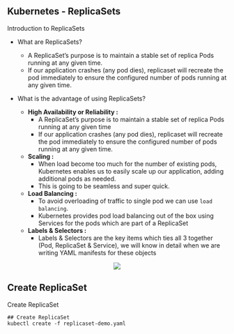 ## Kubernetes - ReplicaSets
Introduction to ReplicaSets 
- What are ReplicaSets?
    - A ReplicaSet’s purpose is to maintain a stable set of replica Pods running at any given time.
    - If our application crashes (any pod dies), replicaset will recreate the pod immediately to ensure the configured number of pods running at any given time. 


- What is the advantage of using ReplicaSets?
    - **High Availability or Reliability :**
        - A ReplicaSet’s purpose is to maintain a stable set of replica Pods running at any given time
        - If our application crashes (any pod dies), replicaset will recreate the pod immediately to ensure the configured number of pods running at any given time.
    - **Scaling :**
        - When load become too much for the number of existing pods, Kubernetes enables us to easily scale up our application, adding additional pods as needed.
        - This is going to be seamless and super quick.
    - **Load Balancing :**
        - To avoid overloading of traffic to single pod we can use `load balancing`. 
        - Kubernetes provides pod load balancing out of the box using Services  for the pods which are part of a ReplicaSet
    - **Labels & Selectors :**
        - Labels & Selectors are the key items which ties all 3 together (Pod, ReplicaSet & Service), we will know in detail when we are writing YAML manifests for these objects


<p align="center">
    <img src="https://user-images.githubusercontent.com/34484660/253736877-549921cc-efe2-4579-9ab9-ffbe22775b18.png" />
</p>



## Create ReplicaSet
Create ReplicaSet

```t
## Create ReplicaSet
kubectl create -f replicaset-demo.yaml
```